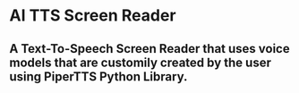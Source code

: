 # AI TTS Screen Reader

## A Text-To-Speech Screen Reader that uses voice models that are customily created by the user using PiperTTS Python Library.
